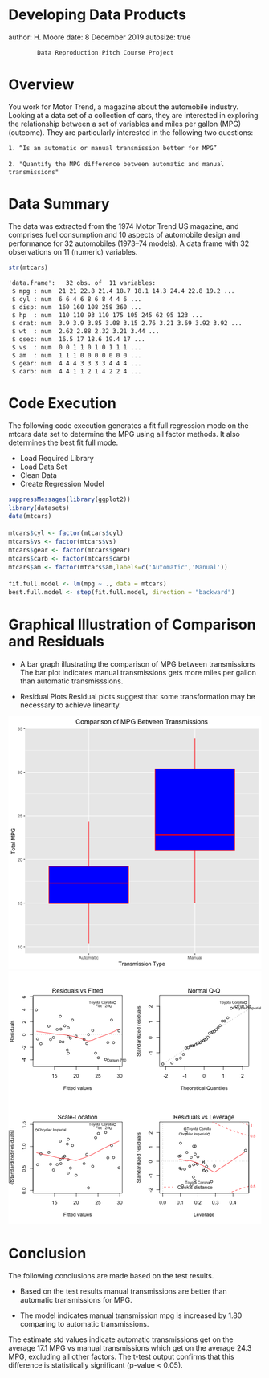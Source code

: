 Developing Data Products
========================================================
author: H. Moore
date: 8 December 2019
autosize: true

```
        Data Reproduction Pitch Course Project
```




Overview
========================================================

You work for Motor Trend, a magazine about the automobile industry. Looking at a data set of a collection of cars, they are interested in exploring the relationship between a set of variables and miles per gallon (MPG) (outcome). They are particularly interested in the following two questions:

    1. “Is an automatic or manual transmission better for MPG”
    
    2. "Quantify the MPG difference between automatic and manual transmissions" 
    

Data Summary
========================================================
The data was extracted from the 1974 Motor Trend US magazine, and comprises fuel consumption and 10 aspects of automobile design and performance for 32 automobiles (1973–74 models). A data frame with 32 observations on 11 (numeric) variables.


```r
str(mtcars)
```

```
'data.frame':	32 obs. of  11 variables:
 $ mpg : num  21 21 22.8 21.4 18.7 18.1 14.3 24.4 22.8 19.2 ...
 $ cyl : num  6 6 4 6 8 6 8 4 4 6 ...
 $ disp: num  160 160 108 258 360 ...
 $ hp  : num  110 110 93 110 175 105 245 62 95 123 ...
 $ drat: num  3.9 3.9 3.85 3.08 3.15 2.76 3.21 3.69 3.92 3.92 ...
 $ wt  : num  2.62 2.88 2.32 3.21 3.44 ...
 $ qsec: num  16.5 17 18.6 19.4 17 ...
 $ vs  : num  0 0 1 1 0 1 0 1 1 1 ...
 $ am  : num  1 1 1 0 0 0 0 0 0 0 ...
 $ gear: num  4 4 4 3 3 3 3 4 4 4 ...
 $ carb: num  4 4 1 1 2 1 4 2 2 4 ...
```


Code Execution
========================================================
The following code execution generates a fit full regression mode on the mtcars data set to determine the MPG using all factor methods. It also determines the best fit full mode.

- Load Required Library 
- Load Data Set
- Clean Data
- Create Regression Model


```r
suppressMessages(library(ggplot2))
library(datasets)
data(mtcars)

mtcars$cyl <- factor(mtcars$cyl)
mtcars$vs <- factor(mtcars$vs)
mtcars$gear <- factor(mtcars$gear)
mtcars$carb <- factor(mtcars$carb)
mtcars$am <- factor(mtcars$am,labels=c('Automatic','Manual'))

fit.full.model <- lm(mpg ~ ., data = mtcars)
best.full.model <- step(fit.full.model, direction = "backward")
```


Graphical Illustration of Comparison and Residuals
========================================================

- A bar graph illustrating the comparison of MPG between transmissions
The bar plot indicates manual transmissions gets more miles per gallon than automatic transmisssions. 

- Residual Plots
Residual plots suggest that some transformation may be necessary to achieve linearity.

![plot of chunk unnamed-chunk-3](CourseProjectDataReprod-figure/unnamed-chunk-3-1.png)![plot of chunk unnamed-chunk-3](CourseProjectDataReprod-figure/unnamed-chunk-3-2.png)


Conclusion
========================================================
The following conclusions are made based on the test results.

- Based on the test results manual transmissions are better than automatic transmissions for MPG.

- The model indicates manual transmission mpg is increased by 1.80 comparing to automatic transmissions. 

The estimate std values indicate automatic transmissions get on the average 17.1 MPG vs manual transmissions which get on the average 24.3 MPG, excluding all other factors. The t-test output confirms that this difference is statistically significant (p-value < 0.05).
